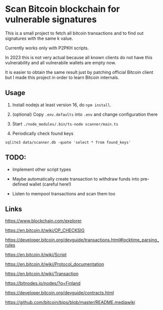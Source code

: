 # Scan Bitcoin blockchain for vulnerable signatures

This is a small project to fetch all bitcoin transactions and to find out signatures with the same k value.

Currently works only with P2PKH scripts.

In 2023 this is not very actual because all known clients do not have this vulnerability and all vulnerabile wallets are empty now.

It is easier to obtain the same result just by patching official Bitcoin client but I made this project in order to learn Bitcoin internals.

## Usage

1. Install nodejs at least version 16, do `npm install`.

2. (optional) Copy `.env.defaults` into `.env` and change configuration there

3. Start `./node_modules/.bin/ts-node scanner/main.ts`

4. Periodically check found keys

```
sqlite3 data/scanner.db -quote 'select * from found_keys'
```

## TODO:

- Implement other script types

- Maybe automatically create transaction to withdraw funds into pre-defined wallet (careful here!)

- Listen to mempool transactions and scan them too

## Links

https://www.blockchain.com/explorer

https://en.bitcoin.it/wiki/OP_CHECKSIG

https://developer.bitcoin.org/devguide/transactions.html#locktime_parsing_rules

https://en.bitcoin.it/wiki/Script

https://en.bitcoin.it/wiki/Protocol_documentation

https://en.bitcoin.it/wiki/Transaction

https://bitnodes.io/nodes/?q=Finland

https://developer.bitcoin.org/devguide/contracts.html

https://github.com/bitcoin/bips/blob/master/README.mediawiki
